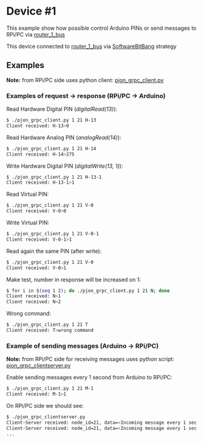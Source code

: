 # Device #1

This example show how possible control Arduino PINs or send messages to RPi/PC via [router_1_bus](../router_1_bus)

This device connected to [router_1_bus](../router_1_bus) via [SoftwareBitBang](https://github.com/gioblu/PJON/tree/master/src/strategies/SoftwareBitBang) strategy

## Examples

**Note:** from RPi/PC side uses python client: [pjon_grpc_client.py](../../../clients/python/pjon_grpc_client.py)

### Examples of request -> response (RPi/PC -> Arduino)

Read Hardware Digital PIN (_digitalRead(13)_):

```bash
$ ./pjon_grpc_client.py 1 21 H-13
Client received: H-13>0
```

Read Hardware Analog PIN (_analogRead(14)_):

```bash
$ ./pjon_grpc_client.py 1 21 H-14
Client received: H-14>275
```

Write Hardware Digital PIN (_digitalWrite(13, 1)_):

```bash
$ ./pjon_grpc_client.py 1 21 H-13-1
Client received: H-13-1>1
```

Read Virtual PIN:

```bash
$ ./pjon_grpc_client.py 1 21 V-0
Client received: V-0>0
```

Write Virtual PIN:

```bash
$ ./pjon_grpc_client.py 1 21 V-0-1
Client received: V-0-1>1
```

Read again the same PIN (after write):

```bash
$ ./pjon_grpc_client.py 1 21 V-0
Client received: V-0>1
```

Make test, number in response will be increased on 1:

```bash
$ for i in $(seq 1 2); do ./pjon_grpc_client.py 1 21 N; done
Client received: N>1
Client received: N>2
```

Wrong command:

```bash
$ ./pjon_grpc_client.py 1 21 T
Client received: T>wrong command
```

### Example of sending messages (Arduino -> RPi/PC)

**Note:** from RPi/PC side for receiving messages uses python script: [pjon_grpc_clientserver.py](../../../clients/python/pjon_grpc_clientserver.py)

Enable sending messages every 1 second from Arduino to RPi/PC:

```bash
$ ./pjon_grpc_client.py 1 21 M-1
Client received: M-1>1
```

On RPi/PC side we should see:

```bash
$ ./pjon_grpc_clientserver.py
Client-Server received: node_id=21, data=<Incoming message every 1 sec
Client-Server received: node_id=21, data=<Incoming message every 1 sec
...
```
